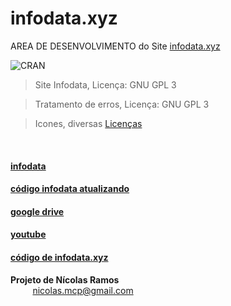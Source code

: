 # infodata.xyz
AREA DE DESENVOLVIMENTO do Site [infodata.xyz](https://infodata.xyz/src/index.php)


![CRAN](https://img.shields.io/badge/%20LICENSE%20-GPL%203-blue.svg?style=for-the-badge)


> Site Infodata, Licença: GNU GPL 3 

> Tratamento de erros, Licença: GNU GPL 3

> Icones, diversas [Licenças](https://www.infodata.xyz/src/licencas.php)

<br/>

#### [infodata](https://nicolasmcp.github.io/infodata/)


#### [código infodata atualizando](https://github.com/NicolasMCP/infodata/blob/main/README.md)


#### [google drive](https://drive.google.com/drive/folders/0B8C7-DYa7vcUUVRzanFhZENMTFU)


#### [youtube](https://www.youtube.com/channel/UCYI7lWiyTmdY8vU6Ub1LZAw)


#### [código de infodata.xyz](https://github.com/NicolasMCP/infodata.xyz)


**Projeto de Nícolas Ramos**
<br/>
&nbsp;&nbsp;&nbsp;&nbsp;&nbsp;&nbsp;&nbsp;&nbsp;&nbsp;[nicolas.mcp@gmail.com](mailto:nicolas.mcp@gmail.com)

